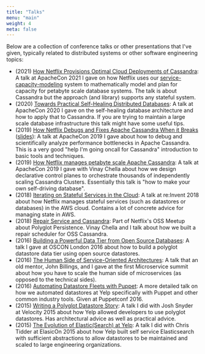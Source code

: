 ```yaml
---
title: "Talks"
menu: "main"
weight: 4
meta: false
---
```


Below are a collection of conference talks or other presentations that I've
given, typically related to distributed systems or other software engineering
topics:

* (2021) [How Netflix Provisions Optimal Cloud Deployments of Cassandra](https://www.youtube.com/watch?v=2aBVKXi8LKk):
  A talk at ApacheCon 2021 I gave on how Netflix uses our [service-capacity-modeling](https://github.com/Netflix-Skunkworks/service-capacity-modeling)
  system to mathematically model and plan for capacity for petabyte scale
  database systems. The talk is about Cassandra but the approach (and library)
  supports any stateful system.
* (2020) [Towards Practical Self-Healing Distributed Databases](https://www.youtube.com/watch?v=9wAM7L49agM):
  A talk at ApacheCon 2020 I gave on the self-healing database architecture and
  how to apply that to Cassandra. If you are trying to maintain a large scale
  database infrastructure this talk might have some useful tips.
* (2019) [How Netflix Debugs and Fixes Apache Cassandra When it Breaks](https://www.youtube.com/watch?v=Zf4ge12aOMg&)
  ([slides](https://github.com/ngcc/ngcc2019/blob/master/HowNetflixDebugsAndFixesApacheCassandraWhenItBreaks.pdf)):
  A talk at ApacheCon 2019 I gave about how to debug and scientifically analyze
  performance bottlenecks in Apache Cassandra. This is a very good "help I'm
  going oncall for Cassandra" introduction to basic tools and techniques.
* (2019) [How Netflix manages petabyte scale Apache Cassandra](https://github.com/ngcc/ngcc2019/blob/master/HowNetflixManagesPetabyteScaleApacheCassandraInTheCloud.pdf):
  A talk at ApacheCon 2019 I gave with Vinay Chella about how we design
  declarative control planes to orchestrate thousands of independently scaling
  Cassandra Clusters. Essentially this talk is "how to make your own
  self-driving database".
* (2018) [Iterating on Stateful Services in the Cloud](https://www.youtube.com/watch?v=valsEK5mIQI):
  A talk at re:Invent 2018 about how Netflix manages stateful services (such
  as datastores or databases) in the AWS cloud. Contains a lot of concrete
  advice for managing state in AWS.
* (2018) [Repair Service and Cassandra](https://youtu.be/KSmAdtMJYEo?list=PLBEdfxkxBbYHjAKk4N05vW1UerK-_WDeN&t=1526):
  Part of Netflix's OSS Meetup about Polyglot Persistence. Vinay Chella
  and I talk about how we built a repair scheduler for OSS Cassandra.
* (2016) [Building a Powerful Data Tier from Open Source Databases](https://www.youtube.com/watch?v=wOqxgC8cUWs):
  A talk I gave at OSCON London 2016 about how to build a polyglot
  datastore data tier using open source datastores.
* (2016) [The Human Side of Service-Oriented Architectures](https://www.youtube.com/watch?v=je6VB4RXzzY): A talk
  that an old mentor, John Billings, and I gave at the first Microservice
  summit about how you have to scale the human side of microservices (as
  opposed to the technical sides).
* (2016) [Automating Datastore Fleets with Puppet](https://www.youtube.com/watch?v=g8qDoU2WlVs):
  A more detailed talk on how we automated datastores at Yelp specifically with
  Puppet and other common industry tools. Given at Puppetconf 2016.
* (2015) [Writing a Polyglot Datastore Story](https://www.youtube.com/watch?v=Wb046sEnidQ):
  A talk I did with Josh Snyder at Velocity 2015 about how Yelp allowed
  developers to use polyglot datastores. Has architectural advice as well as
  practical advice.
* (2015) [The Evolution of Elastic(Search) at Yelp](https://www.elastic.co/elasticon/2015/sf/evolution-of-elasticsearch-at-yelp):
  A talk I did with Chris Tidder at ElasicOn 2015 about how Yelp built self
  service Elasticsearch with sufficient abstractions to allow datastores to
  be maintained and scaled to large engineering organizations.
